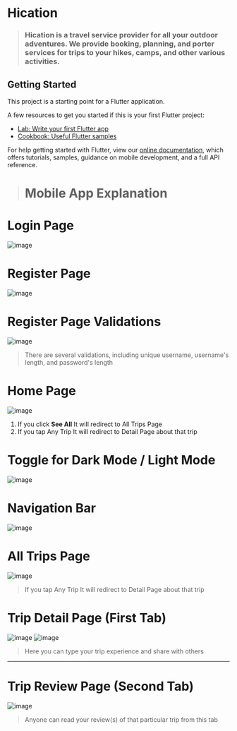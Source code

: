 # Hication

>### Hication is a travel service provider for all your outdoor adventures. We provide booking, planning, and porter services for trips to your hikes, camps, and other various activities.

## Getting Started

This project is a starting point for a Flutter application.

A few resources to get you started if this is your first Flutter project:

- [Lab: Write your first Flutter app](https://flutter.dev/docs/get-started/codelab)
- [Cookbook: Useful Flutter samples](https://flutter.dev/docs/cookbook)

For help getting started with Flutter, view our
[online documentation](https://flutter.dev/docs), which offers tutorials,
samples, guidance on mobile development, and a full API reference.

># Mobile App Explanation 


# Login Page
![image](https://user-images.githubusercontent.com/69143322/124584853-e9853980-de7e-11eb-824f-c75410b3a968.png)


# Register Page
![image](https://user-images.githubusercontent.com/69143322/124584997-10dc0680-de7f-11eb-8f6d-add1b6331513.png)


# Register Page Validations
![image](https://user-images.githubusercontent.com/69143322/124585085-28b38a80-de7f-11eb-87c0-02e114b1f8db.png)
> There are several validations, including unique username, username's length, and password's length


# Home Page
![image](https://user-images.githubusercontent.com/69143322/124585243-4f71c100-de7f-11eb-9bfe-02cd58733b6c.png)
1. If you click **See All** It will redirect to All Trips Page
2. If you tap Any Trip It will redirect to Detail Page about that trip


# Toggle for Dark Mode / Light Mode 
![image](https://user-images.githubusercontent.com/69143322/124585343-62849100-de7f-11eb-86bb-33ce47208dc1.png)


# Navigation Bar
![image](https://user-images.githubusercontent.com/69143322/124585394-703a1680-de7f-11eb-872a-988cd2bab505.png)


# All Trips Page
![image](https://user-images.githubusercontent.com/69143322/124585425-77f9bb00-de7f-11eb-80b1-8420b658a614.png)
> If you tap Any Trip It will redirect to Detail Page about that trip


# Trip Detail Page (First Tab)
![image](https://user-images.githubusercontent.com/69143322/124585630-af686780-de7f-11eb-98d0-0369fe3cb168.png)
![image](https://user-images.githubusercontent.com/69143322/124585714-c7d88200-de7f-11eb-9eed-29bdac5ecda2.png)
> Here you can type your trip experience and share with others

---
# Trip Review Page (Second Tab)
![image](https://user-images.githubusercontent.com/69143322/124585791-dc1c7f00-de7f-11eb-9fed-f56024fbdf25.png)
> Anyone can read your review(s) of that particular trip from this tab
